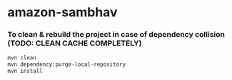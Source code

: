 # amazon-sambhav

### To clean & rebuild the project in case of dependency collision (TODO: CLEAN CACHE COMPLETELY)

```bash
mvn clean
mvn dependency:purge-local-repository
mvn install
